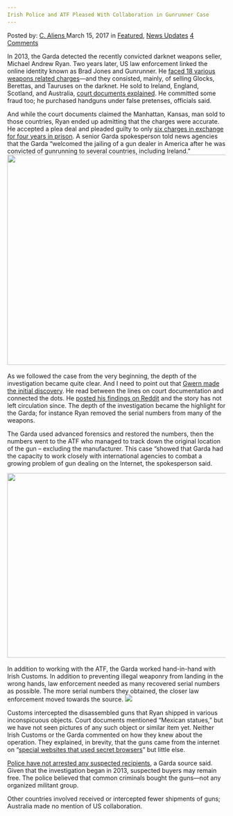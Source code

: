```yaml
---
Irish Police and ATF Pleased With Collaboration in Gunrunner Case
---
```

<article class="post-listing post-18623 post type-post status-publish format-standard has-post-thumbnail hentry 
 tag-atf tag-case tag-collaboration tag-gunrunner tag-irish tag-pleased tag-police">
<div class="post-inner">
<span>Posted by: <a href="https://www.deepdotweb.com/author/caliens/" title="">C. Aliens </a></span>
<span>March 15, 2017</span>
<span>in <a href="https://www.deepdotweb.com/category/deepdot-news/" rel="category tag">Featured</a>, <a href="https://www.deepdotweb.com/category/news-updates/" rel="category tag">News Updates</a></span>
<span><a href="https://www.deepdotweb.com/2017/03/15/irish-police-atf-pleased-collaboration-gunrunner-case/#comments">4 Comments</a></span>


<p>In 2013, the Garda detected the recently convicted darknet weapons seller, Michael Andrew Ryan. Two years later, US law enforcement linked the online identity known as Brad Jones and Gunrunner. He <a href="https://www.justice.gov/opa/pr/kansas-man-pleads-guilty-exporting-firearms-overseas-purchasers">faced 18 various weapons related charges</a>—and they consisted, mainly, of selling Glocks, Berettas, and Tauruses on the darknet. He sold to Ireland, England, Scotland, and Australia, <a href="https://www.scribd.com/document/261033274/Man-Charged-With-BTC-Purchase-of-Firearm-and-Silencer-on-Darknet">court documents explained</a>. He committed some fraud too; he purchased handguns under false pretenses, officials said.</p>
<p>And while the court documents claimed the Manhattan, Kansas, man sold to those countries, Ryan ended up admitting that the charges were accurate. He accepted a plea deal and pleaded guilty to only <a href="https://www.deepdotweb.com/2017/02/16/darknet-weapons-vendor-kansas-sentenced-52-months-prison/">six charges in exchange for four years in prison</a>. A senior Garda spokesperson told news agencies that the Garda “welcomed the jailing of a gun dealer in America after he was convicted of gunrunning to several countries, including Ireland.” <img class="wp-image-18627 aligncenter" src="/imgs/2017/03/word-image-3.jpeg" width="646" height="484" srcset="/imgs/2017/03/word-image-3.jpeg 1003w, /imgs/2017/03/word-image-3-300x225.jpeg 300w" sizes="(max-width: 646px) 100vw, 646px" /></p>
<p>As we followed the case from the very beginning, the depth of the investigation became quite clear. And I need to point out that <a href="https://www.deepdotweb.com/2016/06/18/kansas-man-pleads-guilty-16-counts-illegal-firearms-exporting/">Gwern made the initial discovery</a>. He read between the lines on court documentation and connected the dots. He <a href="https://www.reddit.com/r/DarkNetMarkets/comments/4n0di6/agora_gun_seller_weaponsguy_pleads_guilty/.compact">posted his findings on Reddit</a> and the story has not left circulation since. The depth of the investigation became the highlight for the Garda; for instance Ryan removed the serial numbers from many of the weapons.</p>
<p>The Garda used advanced forensics and restored the numbers, then the numbers went to the ATF who managed to track down the original location of the gun – excluding the manufacturer. This case “showed that Garda had the capacity to work closely with international agencies to combat a growing problem of gun dealing on the Internet, the spokesperson said.</p>
<p><img class="wp-image-18628 aligncenter" src="/imgs/2017/03/word-image-38.png" width="692" height="425" srcset="/imgs/2017/03/word-image-38.png 1024w, /imgs/2017/03/word-image-38-300x184.png 300w" sizes="(max-width: 692px) 100vw, 692px" /></p>
<p>In addition to working with the ATF, the Garda worked hand-in-hand with Irish Customs. In addition to preventing illegal weaponry from landing in the wrong hands, law enforcement needed as many recovered serial numbers as possible. The more serial numbers they obtained, the closer law enforcement moved towards the source. <img class="wp-image-18629" src="/imgs/2017/03/word-image-39.png" srcset="/imgs/2017/03/word-image-39.png 1024w, /imgs/2017/03/word-image-39-300x178.png 300w" sizes="(max-width: 1024px) 100vw, 1024px" /></p>
<p>Customs intercepted the disassembled guns that Ryan shipped in various inconspicuous objects. Court documents mentioned “Mexican statues,” but we have not seen pictures of any such object or similar item yet. Neither Irish Customs or the Garda commented on how they knew about the operation. They explained, in brevity, that the guns came from the internet on “<a href="https://www.deepdotweb.com/marketplace-directory/categories/top-markets/">special websites that used secret browsers</a>” but little else.</p>
<p><a href="http://www.irishtimes.com/news/ireland/irish-news/garda%C3%AD-welcome-jailing-of-dark-net-us-weapons-dealer-1.2986860">Police have not arrested any suspected recipients</a>, a Garda source said. Given that the investigation began in 2013, suspected buyers may remain free. The police believed that common criminals bought the guns—not any organized militant group.</p>
<p>Other countries involved received or intercepted fewer shipments of guns; Australia made no mention of US collaboration.</p>
</div>
<span style="display:none"><a href="https://www.deepdotweb.com/tag/atf/" rel="tag">atf</a> <a href="https://www.deepdotweb.com/tag/case/" rel="tag">case</a> <a href="https://www.deepdotweb.com/tag/collaboration/" rel="tag">collaboration</a> <a href="https://www.deepdotweb.com/tag/gunrunner/" rel="tag">gunrunner</a> <a href="https://www.deepdotweb.com/tag/irish/" rel="tag">irish</a> <a href="https://www.deepdotweb.com/tag/pleased/" rel="tag">pleased</a> <a href="https://www.deepdotweb.com/tag/police/" rel="tag">police</a></span> <span style="display:none" class="updated">2017-03-15<a href="https://www.deepdotweb.com/author/caliens/" title="Posts by C. Aliens" rel="author">C. Aliens</a></strong></div>
</div>
</article>

